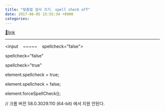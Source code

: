 ```yaml
---
title: "맞춤법 검사 끄기. spell check off"
date: 2017-06-05 15:55:34 +0900
categories: 
---
```

[🔗link](http://www.mins01.com/mh/tech/read/1090)
***


&lt;input    ~~~~~    spellcheck="false"&gt;  


spellcheck="false"

spellcheck="true"

  


element.spellcheck = true;

element.spellcheck = false;

  
  
element.forceSpellCheck(); 

// 크롬 버전 58.0.3029.110 (64-bit) 에서 지원 안된다.



  



